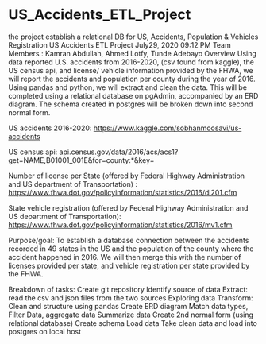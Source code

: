# US_Accidents_ETL_Project
the project establish a relational DB for US, Accidents, Population &amp; Vehicles Registration 
                               US Accidents ETL Project
July29, 2020 09:12 PM
Team Members : Kamran Abdullah, Ahmed Lotfy, Tunde Adebayo
Overview
	Using data reported U.S. accidents from 2016-2020, (csv found from kaggle), the US census api, and license/ vehicle information provided by the FHWA, we will report the accidents and population per county during the year of 2016. Using pandas and python, we will extract and clean the data. This will be completed using a relational database on pgAdmin, accompanied by an ERD diagram. The schema created in postgres will be broken down into second normal form.

US accidents 2016-2020: https://www.kaggle.com/sobhanmoosavi/us-accidents

US census api: api.census.gov/data/2016/acs/acs1?get=NAME,B01001_001E&for=county:*&key=

Number of license per State (offered by Federal Highway Administration and US department of Transportation) : https://www.fhwa.dot.gov/policyinformation/statistics/2016/dl201.cfm

State vehicle registration (offered by Federal Highway Administration and US department of Transportation): https://www.fhwa.dot.gov/policyinformation/statistics/2016/mv1.cfm


Purpose/goal:
To establish a database connection between the accidents recorded in 49 states in the US and the population of the county where the accident happened in 2016. We will then merge this with the number of licenses provided per state, and vehicle registration per state provided by the FHWA.


Breakdown of tasks:
Create git repository
Identify source of data
Extract: read the csv and json files from the two sources
Exploring data
Transform: Clean and structure using pandas
Create ERD diagram
Match data types, Filter Data, aggregate data
Summarize data
Create 2nd normal form (using relational database)
Create schema
Load data
Take clean data and load into postgres on local host


